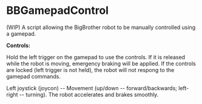 # BBGamepadControl
(WIP) A script allowing the BigBrother robot to be manually controlled using a gamepad.

**Controls:**

Hold the left trigger on the gamepad to use the controls. If it is released while the robot is moving, emergency braking will be applied. If the controls are locked (left trigger is not held), the robot will not respong to the gamepad commands.

Left joystick (joycon) -- Movement (up/down -- forward/backwards; left-right -- turning). The robot accelerates and brakes smoothly.
